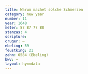 ```yaml
---
title: Warum machet solche Schmerzen
category: new year
number: 11
year: 1648
meter: 87 87 77 88
stanzas: 4
scripture: 
cruger: —
ebeling: 59
feustking: 21
zahn: 6584 (Ebeling)
bwv: —
layout: hymndata
---
```

<br>

